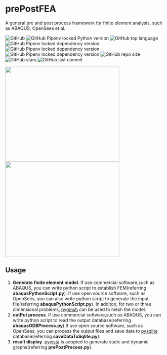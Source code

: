 # prePostFEA
A general pre and post process framework for finite element analysis, such as ABAQUS, OpenSees et al.

![GitHub](https://img.shields.io/github/license/Junjun1guo/prePostFEA?color=red&logoColor=blue)
![GitHub Pipenv locked Python version](https://img.shields.io/github/pipenv/locked/python-version/Junjun1guo/prePostFEA)
![GitHub top language](https://img.shields.io/github/languages/top/Junjun1guo/prePostFEA)
![GitHub Pipenv locked dependency version](https://img.shields.io/github/pipenv/locked/dependency-version/Junjun1guo/prepostFEA/numpy)
![GitHub Pipenv locked dependency version](https://img.shields.io/github/pipenv/locked/dependency-version/Junjun1guo/prepostFEA/pyvista)
![GitHub Pipenv locked dependency version](https://img.shields.io/github/pipenv/locked/dependency-version/Junjun1guo/prepostFEA/records)
![GitHub repo size](https://img.shields.io/github/repo-size/Junjun1guo/prePostFEA?color=GREEN)
![GitHub stars](https://img.shields.io/github/stars/Junjun1guo/prePostFEA)
![GitHub last commit](https://img.shields.io/github/last-commit/Junjun1guo/prePostFEA)

<img width="360" height="300" src="https://github.com/Junjun1guo/prePostFEA/blob/master/misesStress.gif"/><img width="360" height="300" src="https://github.com/Junjun1guo/prePostFEA/blob/master/dispForce.gif"/>

## Usage 
1. __Generate finite element model__. If use commercial software,such as ABAQUS, you can write python script to establish FEM(referring __abaqusPythonScript.py__). If use open source software, such as OpenSees, you can also write python script to generate the input file(referring __abaqusPythonScript.py__). In additon, for two or three dimensional problems, [pygmsh](https://github.com/nschloe/pygmsh) can be used to mesh the model.       
2. __outPut process__. If use commercial software,such as ABAQUS, you can write python script to read the output database(referring __abaqusODBProcess.py__).If use open source software, such as OpenSees, you can process the output files and save data to [pysqlite](https://github.com/ghaering/pysqlite) database(referring __saveDataToSqlite.py__).    
3. __result display__. [pyvista](https://docs.pyvista.org/) is adopted to generate static and dynamic graphs(referring __prePostProcess.py__).


 
